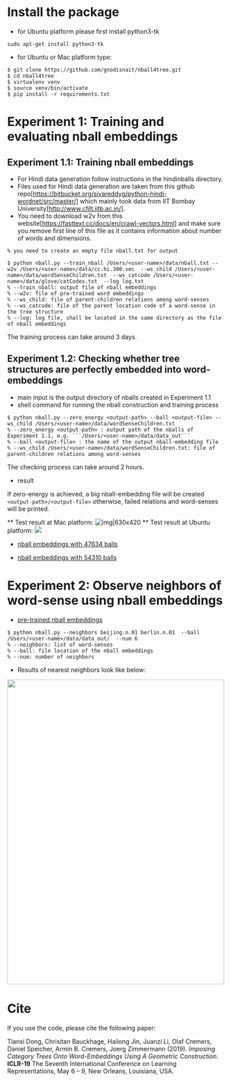 # Install the package

* for Ubuntu platform please first install python3-tk
```
sudo apt-get install python3-tk
```

* for Ubuntu or Mac platform type:

```
$ git clone https://github.com/gnodisnait/nball4tree.git
$ cd nball4tree
$ virtualenv venv
$ source venv/bin/activate
$ pip install -r requirements.txt

```

# Experiment 1:  Training and evaluating nball embeddings
## Experiment 1.1: Training nball embeddings
* For Hindi data generation follow instructions in the hindinballs directory.
* Files used for Hindi data generation are taken from this github repo[https://bitbucket.org/sivareddyg/python-hindi-wordnet/src/master/] which mainly took data from IIT Bombay University[http://www.cfilt.iitb.ac.in/]. 
* You need to download w2v from this website[https://fasttext.cc/docs/en/crawl-vectors.html] and make sure you remove first line of this file as it contains information about number of words and dimensions.
```
% you need to create an empty file nball.txt for output

$ python nball.py --train_nball /Users/<user-name>/data/nball.txt --w2v /Users/<user-name>/data/cc.hi.300.vec  --ws_child /Users/<user-name>/data/wordSenseChildren.txt  --ws_catcode /Users/<user-name>/data/glove/catCodes.txt  --log log.txt
% --train_nball: output file of nball embeddings
% --w2v: file of pre-trained word embeddings
% --ws_child: file of parent-children relations among word-senses
% --ws_catcode: file of the parent location code of a word-sense in the tree structure
% --log: log file, shall be located in the same directory as the file of nball embeddings
```
The training process can take around 3 days. 


## Experiment 1.2: Checking whether tree structures are perfectly embedded into word-embeddings
* main input is the output directory of nballs created in Experiment 1.1
* shell command for running the nball construction and training process
```
$ python nball.py --zero_energy <output-path> --ball <output-file> --ws_child /Users/<user-name>/data/wordSenseChildren.txt
% --zero_energy <output-path> : output path of the nballs of Experiment 1.1, e.g. ```/Users/<user-name>/data/data_out```
% --ball <output-file> : the name of the output nball-embedding file
% --ws_child /Users/<user-name>/data/wordSenseChildren.txt: file of parent-children relations among word-senses
```
The checking process can take around 2 hours.
* result

If zero-energy is achieved, a big nball-embedding file will be created ```<output-path>/<output-file>```
otherwise, failed relations and word-senses will be printed.

** Test result at Mac platform:
![img|630x420](https://github.com/gnodisnait/nball4tree/blob/master/pic/success_result.png)
** Test result at Ubuntu platform:
![](https://github.com/gnodisnait/nball4tree/blob/master/pic/ubuntu_result.png)
 
- [nball embeddings with 47634 balls](https://drive.google.com/file/d/1TC5h8PXKQz4rQ4hsFYlWSFsyuoxlkutf/view?usp=sharing)

- [nball embeddings with 54310 balls](https://drive.google.com/file/d/1tOJWK08mMx-uUOFxaIGEKqiQLLahKglj/view?usp=sharing)

# Experiment 2: Observe neighbors of word-sense using nball embeddings
* [pre-trained nball embeddings](https://drive.google.com/file/d/176FZwSaLB2MwTOWRFsfxWxMmJKQfoFRw/view?usp=sharing)
```
$ python nball.py --neighbors beijing.n.01 berlin.n.01  --ball /Users/<user-name>/data/data_out/  --num 6
% --neighbors: list of word-senses
% --ball: file location of the nball embeddings
% --num: number of neighbors
```

* Results of nearest neighbors look like below:

 <a href="url"><img src="https://github.com/gnodisnait/nball4tree/blob/master/pic/nbneighbors.png"   height="700" width="500" ></a></p>

# Cite

If you use the code, please cite the following paper:

Tiansi Dong, Chrisitan Bauckhage, Hailong Jin, Juanzi Li, Olaf Cremers, Daniel Speicher, Armin B. Cremers, Joerg Zimmermann (2019). *Imposing Category Trees Onto Word-Embeddings Using A Geometric Construction*. **ICLR-19** The Seventh International Conference on Learning Representations, May 6 – 9, New Orleans, Louisiana, USA.

